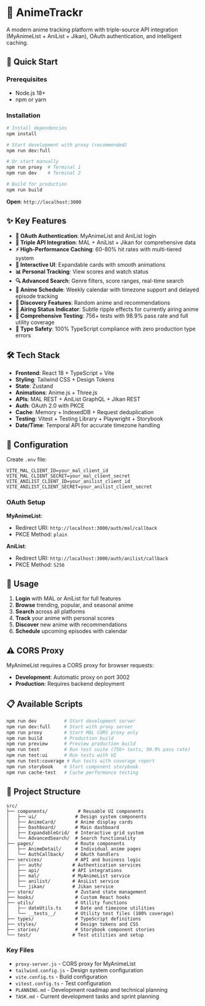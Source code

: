 # 🎌 AnimeTrackr

A modern anime tracking platform with triple-source API integration (MyAnimeList + AniList + Jikan), OAuth authentication, and intelligent caching.

## 🚀 Quick Start

### Prerequisites
- Node.js 18+
- npm or yarn

### Installation
```bash
# Install dependencies
npm install

# Start development with proxy (recommended)
npm run dev:full

# Or start manually
npm run proxy  # Terminal 1
npm run dev    # Terminal 2

# Build for production
npm run build
```

**Open**: `http://localhost:3000`

## ✨ Key Features

- **🔑 OAuth Authentication**: MyAnimeList and AniList login
- **🔄 Triple API Integration**: MAL + AniList + Jikan for comprehensive data
- **⚡ High-Performance Caching**: 60-80% hit rates with multi-tiered system
- **🎨 Interactive UI**: Expandable cards with smooth animations
- **📊 Personal Tracking**: View scores and watch status
- **🔍 Advanced Search**: Genre filters, score ranges, real-time search
- **📅 Anime Schedule**: Weekly calendar with timezone support and delayed episode tracking
- **🎲 Discovery Features**: Random anime and recommendations
- **🌊 Airing Status Indicator**: Subtle ripple effects for currently airing anime
- **🧪 Comprehensive Testing**: 756+ tests with 98.9% pass rate and full utility coverage
- **🔧 Type Safety**: 100% TypeScript compliance with zero production type errors

## 🛠 Tech Stack

- **Frontend**: React 18 + TypeScript + Vite
- **Styling**: Tailwind CSS + Design Tokens
- **State**: Zustand
- **Animations**: Anime.js + Three.js
- **APIs**: MAL REST + AniList GraphQL + Jikan REST
- **Auth**: OAuth 2.0 with PKCE
- **Cache**: Memory + IndexedDB + Request deduplication
- **Testing**: Vitest + Testing Library + Playwright + Storybook
- **Date/Time**: Temporal API for accurate timezone handling

## 🔧 Configuration

Create `.env` file:
```env
VITE_MAL_CLIENT_ID=your_mal_client_id
VITE_MAL_CLIENT_SECRET=your_mal_client_secret
VITE_ANILIST_CLIENT_ID=your_anilist_client_id
VITE_ANILIST_CLIENT_SECRET=your_anilist_client_secret
```

### OAuth Setup

**MyAnimeList**:
- Redirect URI: `http://localhost:3000/auth/mal/callback`
- PKCE Method: `plain`

**AniList**:
- Redirect URI: `http://localhost:3000/auth/anilist/callback`  
- PKCE Method: `S256`

## 🎯 Usage

1. **Login** with MAL or AniList for full features
2. **Browse** trending, popular, and seasonal anime
3. **Search** across all platforms
4. **Track** your anime with personal scores
5. **Discover** new anime with recommendations
6. **Schedule** upcoming episodes with calendar

## ⚠️ CORS Proxy

MyAnimeList requires a CORS proxy for browser requests:
- **Development**: Automatic proxy on port 3002
- **Production**: Requires backend deployment

## 📋 Available Scripts

```bash
npm run dev          # Start development server
npm run dev:full     # Start with proxy server
npm run proxy        # Start MAL CORS proxy only
npm run build        # Production build
npm run preview      # Preview production build
npm run test         # Run test suite (756+ tests, 98.9% pass rate)
npm run test:ui      # Run tests with UI
npm run test:coverage # Run tests with coverage report
npm run storybook    # Start component storybook
npm run cache-test   # Cache performance testing
```

## 📁 Project Structure

```
src/
├── components/           # Reusable UI components
│   ├── ui/              # Design system components
│   ├── AnimeCard/       # Anime display cards
│   ├── Dashboard/       # Main dashboard
│   ├── ExpandableGrid/  # Interactive grid system
│   └── AdvancedSearch/  # Search functionality
├── pages/               # Route components
│   ├── AnimeDetail/     # Individual anime pages
│   └── AuthCallback/    # OAuth handlers
├── services/            # API and business logic
│   ├── auth/           # Authentication services
│   ├── api/            # API integrations
│   ├── mal/            # MyAnimeList service
│   ├── anilist/        # AniList service
│   └── jikan/          # Jikan service
├── store/               # Zustand state management
├── hooks/               # Custom React hooks
├── utils/               # Utility functions
│   ├── dateUtils.ts     # Date and timezone utilities
│   └── __tests__/       # Utility test files (100% coverage)
├── types/               # TypeScript definitions
├── styles/              # Design tokens and CSS
├── stories/             # Storybook component stories
└── test/               # Test utilities and setup
```

### Key Files
- `proxy-server.js` - CORS proxy for MyAnimeList
- `tailwind.config.js` - Design system configuration
- `vite.config.ts` - Build configuration
- `vitest.config.ts` - Test configuration
- `PLANNING.md` - Development roadmap and technical planning
- `TASK.md` - Current development tasks and sprint planning